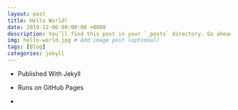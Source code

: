 ```yaml
---
layout: post
title: Hello World!
date: 2019-12-06 00:00:00 +0800
description: You’ll find this post in your `_posts` directory. Go ahead and edit it and re-build the site to see your changes. # Add post description (optional)
img: hello-world.jpg # Add image post (optional)
tags: [Blog]
categories: jekyll
---
```


+ Published With Jekyll 

+ Runs on GitHub Pages

+ 
